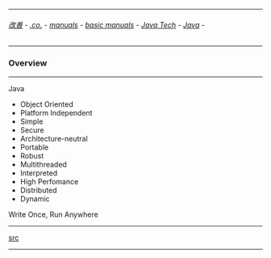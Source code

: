 
---

###### [改善](https://github.com/ttltrk/0C/blob/master/README.MD) - [.co.](https://github.com/ttltrk/PRG/blob/master/CODING.MD) - [manuals](https://github.com/ttltrk/PRG/blob/master/MAN.MD) - [basic manuals](https://github.com/ttltrk/PRG/blob/master/MANUALS.MD) - [Java Tech](https://github.com/ttltrk/PRG/blob/master/JAVA/DOC/JT/JT.MD) - [Java](https://github.com/ttltrk/PRG/blob/master/JAVA/DOC/BJM/BJM.MD) - 

---

### Overview

---

Java 

  * Object Oriented
  * Platform Independent
  * Simple
  * Secure
  * Architecture-neutral
  * Portable
  * Robust
  * Multithreaded
  * Interpreted
  * High Perfomance
  * Distributed
  * Dynamic
  
  Write Once, Run Anywhere

---

[src](https://www.tutorialspoint.com/java/java_overview.htm)

---

